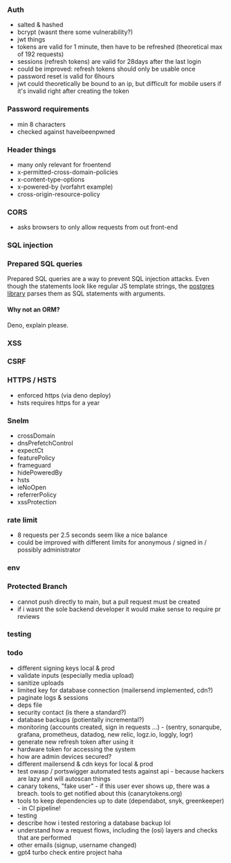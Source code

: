 ### Auth
- salted & hashed
- bcrypt (wasnt there some vulnerability?)
- jwt things
- tokens are valid for 1 minute, then have to be refreshed (theoretical max of 192 requests)
- sessions (refresh tokens) are valid for 28days after the last login
- could be improved: refresh tokens should only be usable once
- password reset is valid for 6hours
- jwt could theoretically be bound to an ip, but difficult for mobile users if it's invalid right after creating the token

### Password requirements
- min 8 characters
- checked against haveibeenpwned

### Header things
- many only relevant for froentend
- x-permitted-cross-domain-policies
- x-content-type-options
- x-powered-by (vorfahrt example)
- cross-origin-resource-policy

### CORS
- asks browsers to only allow requests from out front-end

### SQL injection

### Prepared SQL queries
Prepared SQL queries are a way to prevent SQL injection attacks.
Even though the statements look like regular JS template strings, the [postgres library](https://deno-postgres.com/#/?id=template-strings) parses them as SQL statements with arguments.

#### Why not an ORM?
Deno, explain please.

### XSS

### CSRF

### HTTPS / HSTS
- enforced https (via deno deploy)
- hsts requires https for a year

### Snelm
- crossDomain
- dnsPrefetchControl
- expectCt
- featurePolicy
- frameguard
- hidePoweredBy
- hsts
- ieNoOpen
- referrerPolicy
- xssProtection

### rate limit
- 8 requests per 2.5 seconds seem like a nice balance
- could be improved with different limits for anonymous / signed in / possibly administrator

### env

### Protected Branch
- cannot push directly to main, but a pull request must be created
- if i wasnt the sole backend developer it would make sense to require pr reviews

### testing

### todo
- different signing keys local & prod
- validate inputs (especially media upload)
- sanitize uploads
- limited key for database connection (mailersend implemented, cdn?)
- paginate logs & sessions
- deps file
- security contact (is there a standard?)
- database backups (potientally incremental?)
- monitoring (accounts created, sign in requests ...) - (sentry, sonarqube, grafana, prometheus, datadog, new relic, logz.io, loggly, logr)
- generate new refresh token after using it
- hardware token for accessing the system
- how are admin devices secured?
- different mailersend & cdn keys for local & prod
- test owasp / portswigger automated tests against api - because hackers are lazy and will autoscan things
- canary tokens, "fake user" - if this user ever shows up, there was a breach. tools to get notified about this (canarytokens.org)
- tools to keep dependencies up to date (dependabot, snyk, greenkeeper) - in CI pipeline!
- testing
- describe how i tested restoring a database backup lol
- understand how a request flows, including the (osi) layers and checks that are performed
- other emails (signup, username changed)
- gpt4 turbo check entire project haha